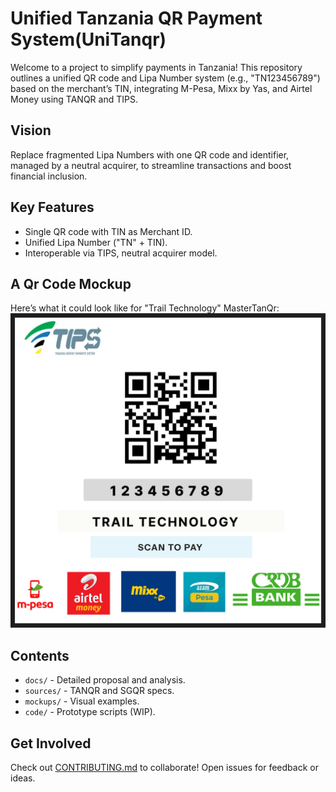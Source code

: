 # Unified Tanzania QR Payment System(UniTanqr)

Welcome to a project to simplify payments in Tanzania! This repository outlines a unified QR code and Lipa Number system (e.g., "TN123456789") based on the merchant’s TIN, integrating M-Pesa, Mixx by Yas, and Airtel Money using TANQR and TIPS.

## Vision
Replace fragmented Lipa Numbers with one QR code and identifier, managed by a neutral acquirer, to streamline transactions and boost financial inclusion.

## Key Features
- Single QR code with TIN as Merchant ID.
- Unified Lipa Number ("TN" + TIN).
- Interoperable via TIPS, neutral acquirer model.

## A Qr Code Mockup
Here’s what it could look like for "Trail Technology" MasterTanQr:
![unified Qr code](./mockups/MoneyPay%20.png) 


## Contents
- `docs/` - Detailed proposal and analysis.
- `sources/` - TANQR and SGQR specs.
- `mockups/` - Visual examples.
- `code/` - Prototype scripts (WIP).

## Get Involved
Check out [CONTRIBUTING.md](#contributingmd) to collaborate! Open issues for feedback or ideas.




